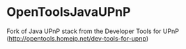 OpenToolsJavaUPnP
=================

Fork of Java UPnP stack from the Developer Tools for UPnP (http://opentools.homeip.net/dev-tools-for-upnp)
